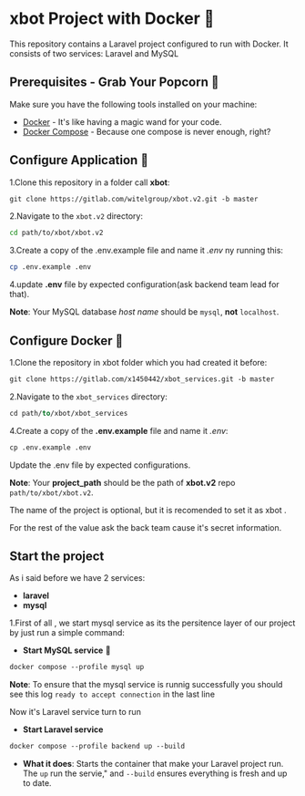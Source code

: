# xbot  Project with Docker 🚀

This repository contains a Laravel project configured to run with Docker. It consists of two services: Laravel and MySQL

## Prerequisites - Grab Your Popcorn 🍿

Make sure you have the following tools installed on your machine:

- [Docker](https://www.docker.com/) - It's like having a magic wand for your code.
- [Docker Compose](https://docs.docker.com/compose/) - Because one compose is never enough, right?

## Configure Application 🎪
1.Clone this repository in a folder call **xbot**:
```ocaml
git clone https://gitlab.com/witelgroup/xbot.v2.git -b master
```
2.Navigate to the `xbot.v2` directory:
```bash
cd path/to/xbot/xbot.v2
```
3.Create a copy of the .env.example file and name it *.env* ny running this:
```bash
cp .env.example .env
```
4.update **.env** file by expected configuration(ask backend team lead for that).  

**Note**: Your MySQL database *host name* should be `mysql`, **not** `localhost`.  


## Configure Docker 🐳
1.Clone the repository in xbot folder which you had created it before:
```ocaml
git clone https://gitlab.com/x1450442/xbot_services.git -b master
```
2.Navigate to the `xbot_services` directory:
```ocaml
cd path/to/xbot/xbot_services
```
4.Create a copy of the **.env.example** file and name it *.env*:
```ocaml
cp .env.example .env
```
Update the .env file by expected configurations.  

**Note**: Your **project_path** should be the path of **xbot.v2** repo `path/to/xbot/xbot.v2`.  

The name of the project is optional, but it is recomended to set it as xbot .  

For the rest of the value ask the back team cause it's secret information.  

## Start the project 
As i said before we have 2 services:

- **laravel**
- **mysql**

1.First of all , we start mysql service as its the persitence layer of our project by just run a simple command:  

- **Start MySQL service**  🦑
```ocaml
docker compose --profile mysql up
```  
**Note**: To ensure that the mysql service is runnig successfully you should see this log `ready to accept connection` in the last line  

Now it's Laravel service turn to run 
- **Start Laravel service** 
```ocaml
docker compose --profile backend up --build
```
- **What it does**: Starts the container that make your Laravel project run. The `up` run the servie," and `--build` ensures everything is fresh and up to date.  
